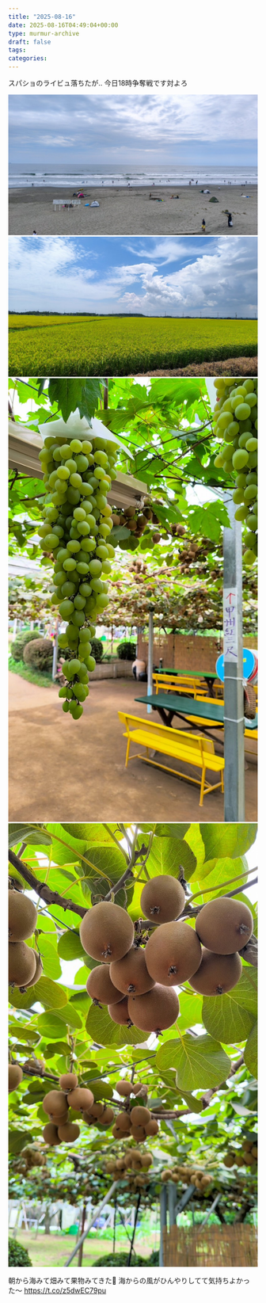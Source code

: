 ```yaml
---
title: "2025-08-16"
date: 2025-08-16T04:49:04+00:00
type: murmur-archive
draft: false
tags: 
categories: 
---
```


スパショのライビュ落ちたが‥
今日18時争奪戦です対よろ

<!-- gallery start -->
![16_1.jpg](20250816_1.jpg)
![16_2.jpg](20250816_2.jpg)
![16_3.jpg](20250816_3.jpg)
![16_4.jpg](20250816_4.jpg)
<!-- gallery end -->
朝から海みて畑みて果物みてきた🍇
海からの風がひんやりしてて気持ちよかった〜 https://t.co/z5dwEC79pu
